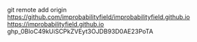 git remote add origin https://github.com/improbabilityfield/improbabilityfield.github.io
https://improbabilityfield.github.io
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
